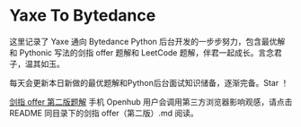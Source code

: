 # Yaxe To Bytedance
这里记录了 Yaxe 通向 Bytedance Python 后台开发的一步步努力，包含最优解和 Pythonic 写法的剑指 offer 题解和 LeetCode 题解，伴君一起成长。言念君子，温其如玉。

每天会更新本日新做的最优题解和Python后台面试知识储备，逐渐完备。Star ！

[剑指 offer 第二版题解](https://github.com/YaxeZhang/Yaxe-To-Bytedance/blob/master/%E5%89%91%E6%8C%87offer%EF%BC%88%E7%AC%AC%E4%BA%8C%E7%89%88%EF%BC%89.md)
手机 Openhub 用户会调用第三方浏览器影响观感，请点击 README 同目录下的剑指 offer（第二版）.md 阅读。

